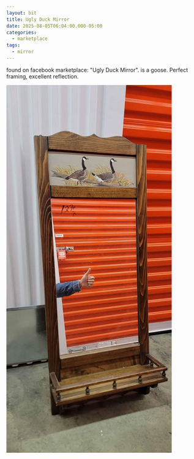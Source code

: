 ```yaml
---
layout: bit
title: Ugly Duck Mirror
date: 2025-08-05T06:04:00.000-05:00
categories:
  - marketplace
tags:
  - mirror
---
```

found on facebook marketplace: "Ugly Duck Mirror". is a goose. Perfect framing, excellent reflection.

![](/assets/uploads/uglyduckmirror.jpg)
